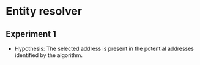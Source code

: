 # Entity resolver

## Experiment 1

- Hypothesis: The selected address is present in the potential addresses identified by the algorithm.